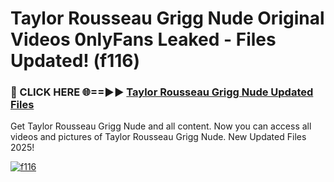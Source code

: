 # Taylor Rousseau Grigg Nude Original Videos 0nlyFans Leaked - Files Updated! (f116)

<h3>🔴 CLICK HERE 🌐==►► <a href="https://tinyurl.com/yrmya6cz" rel="nofollow">Taylor Rousseau Grigg Nude Updated Files</a></h3>

Get Taylor Rousseau Grigg Nude and all content. Now you can access all videos and pictures of Taylor Rousseau Grigg Nude. New Updated Files 2025!

[![f116](https://i.imgur.com/FMdXYCs.gif)](https://tinyurl.com/yrmya6cz)
